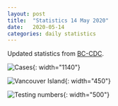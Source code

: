 ```yaml
---
layout: post
title:  "Statistics 14 May 2020"
date:   2020-05-14
categories: daily statistics
---
```


Updated statistics from [BC-CDC](http://www.bccdc.ca/health-info/diseases-conditions/covid-19/case-counts-press-statements).

![Cases](/covid19BCStats/images/2020-05-14-Cases.png){: width="1140"}

![Vancouver Island](/covid19BCStats/images/2020-05-14-VancouverIsland.png){: width="450"}

![Testing numbers](/covid19BCStats/images/2020-05-14-TestingRate.png){: width="500"}
